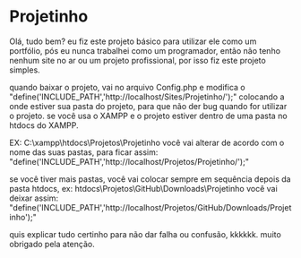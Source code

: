# Projetinho
Olá, tudo bem? eu fiz este projeto básico para utilizar ele como um portfólio, pós eu nunca trabalhei como um programador, então não tenho nenhum site no ar ou um projeto profissional, por isso fiz este projeto simples.

quando baixar o projeto, vai no arquivo Config.php e modifica o "define('INCLUDE_PATH','http://localhost/Sites/Projetinho/');" 
colocando a onde estiver sua pasta do projeto, para que não der bug quando for utilizar o projeto. 
se você usa o XAMPP e o projeto estiver dentro de uma pasta no htdocs do XAMPP.

EX: C:\xampp\htdocs\Projetos\Projetinho 
você vai alterar de acordo com o nome das suas pastas, para ficar assim: "define('INCLUDE_PATH','http://localhost/Projetos/Projetinho/');" 

se você tiver mais pastas, você vai colocar sempre em sequência depois da pasta htdocs, ex: htdocs\Projetos\GitHub\Downloads\Projetinho 
você vai deixar assim: "define('INCLUDE_PATH','http://localhost/Projetos/GitHub/Downloads/Projetinho');"

quis explicar tudo certinho para não dar falha ou confusão, kkkkkk.
muito obrigado pela atenção.
